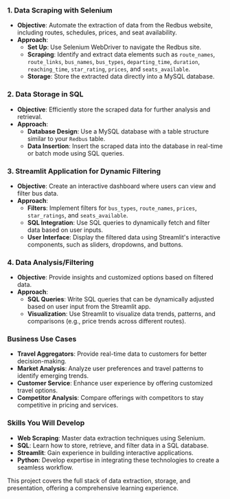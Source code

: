### 1. **Data Scraping with Selenium**
   - **Objective**: Automate the extraction of data from the Redbus website, including routes, schedules, prices, and seat availability.
   - **Approach**:
     - **Set Up**: Use Selenium WebDriver to navigate the Redbus site.
     - **Scraping**: Identify and extract data elements such as `route_names`, `route_links`, `bus_names`, `bus_types`, `departing_time`, `duration`, `reaching_time`, `star_rating`, `prices`, and `seats_available`.
     - **Storage**: Store the extracted data directly into a MySQL database.

### 2. **Data Storage in SQL**
   - **Objective**: Efficiently store the scraped data for further analysis and retrieval.
   - **Approach**:
     - **Database Design**: Use a MySQL database with a table structure similar to your `Redbus` table.
     - **Data Insertion**: Insert the scraped data into the database in real-time or batch mode using SQL queries.

### 3. **Streamlit Application for Dynamic Filtering**
   - **Objective**: Create an interactive dashboard where users can view and filter bus data.
   - **Approach**:
     - **Filters**: Implement filters for `bus_types`, `route_names`, `prices`, `star_ratings`, and `seats_available`.
     - **SQL Integration**: Use SQL queries to dynamically fetch and filter data based on user inputs.
     - **User Interface**: Display the filtered data using Streamlit's interactive components, such as sliders, dropdowns, and buttons.

### 4. **Data Analysis/Filtering**
   - **Objective**: Provide insights and customized options based on filtered data.
   - **Approach**:
     - **SQL Queries**: Write SQL queries that can be dynamically adjusted based on user input from the Streamlit app.
     - **Visualization**: Use Streamlit to visualize data trends, patterns, and comparisons (e.g., price trends across different routes).

### **Business Use Cases**
   - **Travel Aggregators**: Provide real-time data to customers for better decision-making.
   - **Market Analysis**: Analyze user preferences and travel patterns to identify emerging trends.
   - **Customer Service**: Enhance user experience by offering customized travel options.
   - **Competitor Analysis**: Compare offerings with competitors to stay competitive in pricing and services.

### **Skills You Will Develop**
   - **Web Scraping**: Master data extraction techniques using Selenium.
   - **SQL**: Learn how to store, retrieve, and filter data in a SQL database.
   - **Streamlit**: Gain experience in building interactive applications.
   - **Python**: Develop expertise in integrating these technologies to create a seamless workflow.

This project covers the full stack of data extraction, storage, and presentation, offering a comprehensive learning experience.
